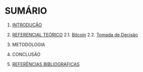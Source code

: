 # <a name="sumario">SUMÁRIO</a>

1. [INTRODUÇÃO](https://github.com/eliabejr/bitcoin-price-analysis/portuguese/1.introducao.md)

2. [REFERENCIAL TEÓRICO](https://github.com/eliabejr/bitcoin-price-analysis/portuguese/2.referencial-teorico.md)
  2.1. [Bitcoin](https://github.com/eliabejr/bitcoin-price-analysis/portuguese/2.referencial-teorico.md#bitcoin)
  2.2. [Tomada de Decisão](https://github.com/eliabejr/bitcoin-price-analysis/portuguese/2.referencial-teorico.md#decisao)

3. METODOLOGIA

4. CONCLUSÃO

5. [REFERÊNCIAS BIBLIOGRÁFICAS](https://github.com/eliabejr/bitcoin-price-analysis/portuguese/5.referencias.md)